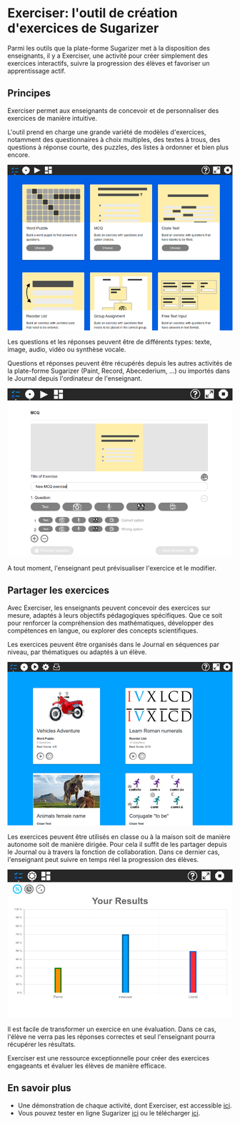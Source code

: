 # Exerciser: l'outil de création d'exercices de Sugarizer 

Parmi les outils que la plate-forme Sugarizer met à la disposition des enseignants, il y a Exerciser, une activité  pour créer simplement des exercices interactifs, suivre la progression des élèves et favoriser un apprentissage actif.

## Principes

Exerciser permet aux enseignants de concevoir et de personnaliser des exercices de manière intuitive.

L'outil prend en charge une grande variété de modèles d'exercices, notamment des questionnaires à choix multiples, des textes à trous, des questions à réponse courte, des puzzles, des listes à ordonner et bien plus encore.

![thumbnail!!Les modèles d'exercices](images/exerciser_templates.png)

Les questions et les réponses peuvent être de différents types: texte, image, audio, vidéo ou synthèse vocale. 

Questions et réponses peuvent être récupérés depuis les autres activités de la plate-forme Sugarizer (Paint, Record, Abecederium, ...) ou importés dans le Journal depuis l'ordinateur de l'enseignant.

![Création d'un exercice](images/exerciser_multi.png)

A tout moment, l'enseignant peut prévisualiser l'exercice et le modifier.


## Partager les exercices

Avec Exerciser, les enseignants peuvent concevoir des exercices sur mesure, adaptés à leurs objectifs pédagogiques spécifiques. Que ce soit pour renforcer la compréhension des mathématiques, développer des compétences en langue, ou explorer des concepts scientifiques.

Les exercices peuvent être organisés dans le Journal en séquences par niveau, par thématiques ou adaptés à un élève.

![Exemples d'exercices](images/exerciser_library.png)

Les exercices peuvent être utilisés en classe ou à la maison soit de manière autonome soit de manière dirigée. Pour cela il suffit de les partager depuis le Journal ou à travers la fonction de collaboration. Dans ce dernier cas, l'enseignant peut suivre en temps réel la progression des élèves.

![Suivi des résultats](images/exerciser_share.png)

Il est facile de transformer un exercice en une évaluation. Dans ce cas, l'élève ne verra pas les réponses correctes et seul l'enseignant pourra récupérer les résultats.

Exerciser est une ressource exceptionnelle pour créer des exercices engageants et évaluer les élèves de manière efficace.

## En savoir plus

* Une démonstration de chaque activité, dont Exerciser, est accessible [ici](https://sugarizer.org/activities.html).
* Vous pouvez tester en ligne Sugarizer [ici](https://try.sugarizer.org) ou le télécharger [ici](https://sugarizer.org/index.html#apps).

